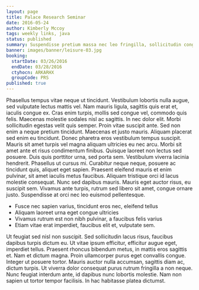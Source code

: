```yaml
---
layout: page
title: Palace Research Seminar
date: 2016-05-24
author: Kimberly Mccoy
tags: weekly links, java
status: published
summary: Suspendisse pretium massa nec leo fringilla, sollicitudin congue lectus lacinia.
banner: images/banner/leisure-03.jpg
booking:
  startDate: 03/26/2016
  endDate: 03/28/2016
  ctyhocn: ARKARHX
  groupCode: PRS
published: true
---
```

Phasellus tempus vitae neque ut tincidunt. Vestibulum lobortis nulla augue, sed vulputate lectus mattis vel. Nam mauris ligula, sagittis quis erat et, iaculis congue ex. Cras enim turpis, mollis sed congue vel, commodo quis felis. Maecenas molestie sodales nisl ac sagittis. In nec dolor elit. Morbi sollicitudin egestas velit quis semper. Proin vitae suscipit ante. Sed non enim a neque pretium tincidunt. Maecenas et justo mauris.
Aliquam placerat sed enim eu tincidunt. Donec pharetra eros vestibulum tempus suscipit. Mauris sit amet turpis vel magna aliquam ultricies eu nec arcu. Morbi sit amet ante et risus condimentum finibus. Quisque laoreet non lectus sed posuere. Duis quis porttitor urna, sed porta sem. Vestibulum viverra lacinia hendrerit. Phasellus ut cursus mi. Curabitur neque neque, posuere ac tincidunt quis, aliquet eget sapien. Praesent eleifend mauris et enim pulvinar, sit amet iaculis metus faucibus. Aliquam tristique orci id lacus molestie consequat. Nunc sed dapibus mauris. Mauris eget auctor risus, eu suscipit sem. Vivamus ante turpis, rutrum sed libero sit amet, congue ornare justo. Suspendisse at orci nec leo euismod pellentesque.

* Fusce nec sapien varius, tincidunt eros nec, eleifend tellus
* Aliquam laoreet urna eget congue ultricies
* Vivamus rutrum est non nibh pulvinar, a faucibus felis varius
* Etiam vitae erat imperdiet, faucibus elit et, vulputate sem.

Ut feugiat sed nisl non suscipit. Sed sollicitudin lacus risus, faucibus dapibus turpis dictum eu. Ut vitae ipsum efficitur, efficitur augue eget, imperdiet tellus. Praesent rhoncus bibendum metus, in mattis eros sagittis et. Nam et dictum magna. Proin ullamcorper purus eget convallis congue. Integer ut posuere tortor. Mauris auctor nulla accumsan, sagittis diam ac, dictum turpis. Ut viverra dolor consequat purus rutrum fringilla a non neque. Nunc feugiat interdum ante, id dapibus nunc lobortis molestie. Nam non sapien ut tortor tempor facilisis. In hac habitasse platea dictumst.
